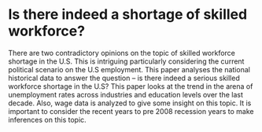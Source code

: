 # Is there indeed a shortage of skilled workforce?

There are two contradictory opinions on the topic of skilled workforce shortage in the U.S. This
is intriguing particularly considering the current political scenario on the U.S employment. This
paper analyses the national historical data to answer the question – is there indeed a serious
skilled workforce shortage in the U.S? This paper looks at the trend in the arena of
unemployment rates across industries and education levels over the last decade. Also, wage data
is analyzed to give some insight on this topic. It is important to consider the recent years to pre 2008
recession years to make inferences on this topic.
